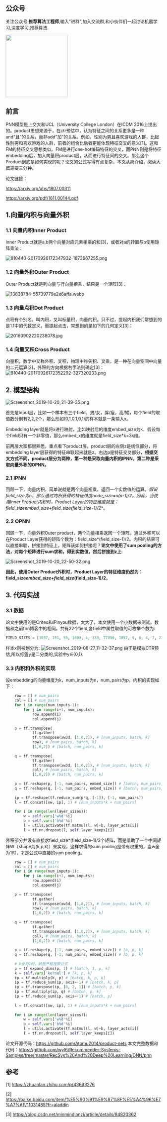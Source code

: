 ## 公众号
关注公众号:**推荐算法工程师**,输入"进群",加入交流群,和小伙伴们一起讨论机器学习,深度学习,推荐算法.

<img src="https://raw.githubusercontent.com/wyl6/wyl6.github.io/master/imgs_for_blogs/deep_learning/dnn/tensorflow_mnist/wechat.jpg" width = "200" height = "200" />

## 前言
PNN模型是上交大和UCL（University College London）在ICDM 2016上提出的。product思想来源于，在ctr预估中，认为特征之间的关系更多是一种and“且”的关系，而非add"加”的关系。例如，性别为男且喜欢游戏的人群，比起性别男和喜欢游戏的人群，前者的组合比后者更能体现特征交叉的意义[1]。这和FM的特征交叉思想类似。FM是进行one-hot编码特征的交叉，而PNN则是将特征embedding后，加入向量积product层，从而进行特征间的交叉。那么这个Product到底是如何实现的呢？论文的公式写得有点复杂，本文从简介绍，阅读大概需要三分钟。

论文链接：

https://arxiv.org/abs/1807.00311 

https://arxiv.org/pdf/1611.00144.pdf

## 1.向量内积与向量外积
### 1.1 向量内积Inner Product
Inner Product就是a,b两个向量对应元素相乘的和[3]，或者对a的转置与b使用矩阵乘法：

![810440-20170926172347932-1873667255.png](https://raw.githubusercontent.com/wyl6/wyl6.github.io/master/imgs_for_blogs/810440-20170926172347932-1873667255.png)

### 1.2 向量外积Outer Product
Outer Product就是列向量与行向量相乘，结果是一个矩阵[3]：

![13838784-55739779e2e6affa.webp](https://raw.githubusercontent.com/wyl6/wyl6.github.io/master/imgs_for_blogs/13838784-55739779e2e6affa.webp)

### 1.3 向量点积Dot Product
点积有个别名，叫内积，又叫标量积，向量的积。只不过，提起内积我们常想到的是1.1中的代数定义，而提起点击，常想到的是如下的几何定义[3]：

![20160902220238078.jpg](https://raw.githubusercontent.com/wyl6/wyl6.github.io/master/imgs_for_blogs/20160902220238078.jpg)

### 1.4 向量叉积Cross Product
向量积，数学中又称外积、叉积，物理中称矢积、叉乘，是一种在向量空间中向量的二元运算[2]，外积的方向根据右手法则确定[3]：
![810440-20170926172352292-327320233.png](https://raw.githubusercontent.com/wyl6/wyl6.github.io/master/imgs_for_blogs/810440-20170926172352292-327320233.png)

## 2. 模型结构

![Screenshot_2019-10-20_21-39-35.png](https://raw.githubusercontent.com/wyl6/wyl6.github.io/master/imgs_for_blogs/Screenshot_2019-10-20_21-39-35.png)

首先是Input层，比如一个样本有三个field，男/女，胖/瘦，高/矮，每个field的取值数分别有2,2,2个，那么形如(0,1,0,1,0,1)的样本就是一条输入x。

Embedding layer就是将x进行映射，比如映射后的维度embed_size为k，假设每个field只有一个非零值，那么embed_x的维度就是field_size*k=3k维。

前两层大家都很熟悉，重点看下product层。product层的左侧z是线性部分，将embedding layer层获得的特征串联起来就是z。右边p是特征交叉部分，**根据交叉方式不同，product层分为两种，第一种是采取向量内积的IPNN，第二种是采取向量外积的OPNN。**

### 2.1 IPNN
回顾一下，向量内积，简单说就是两个向量相乘，返回一个实数值的运算。**假设field_size为n，那么通过内积获得的特征维度node_size=n*(n-1)/2。因此，当使用Inner Product内积时，Product Layer的特征维度就是：field_size*embed_size+field_size*(field_size-1)/2**。

### 2.2 OPNN
回顾一下，向量外积Outer product，两个向量相乘返回一个矩阵。通过外积可以在Product Layer获得的矩阵个数为：field_size*(field_size-1)/2。内积的结果可以直接串联，拼接到特征上，矩阵该如何拼接呢？**论文中使用了sum pooling的方法，对每个矩阵进行sum求和，得到实数值，然后拼接到z上**:

![Screenshot_2019-10-20_22-50-32.png](https://raw.githubusercontent.com/wyl6/wyl6.github.io/master/imgs_for_blogs/Screenshot_2019-10-20_22-50-32.png)

**因此，使用Outer Product外积时，Product Layer的特征维度仍然为：field_size*embed_size+field_size*(field_size-1)/2**。

## 3. 代码实战
### 3.1 数据
论文中使用的是Criteo和iPinyou数据，太大了。本文使用一个小数据来测试，数据和之前fnn博客中的相同。共有22个field,各field中属性取值的可枚举个数为:
```python
FIELD_SIZES = [1037, 151, 59, 1603, 4, 333, 77890, 1857, 9, 8, 4, 7, 22, 3, 92, 56, 4, 920, 38176, 240, 2697, 4]
```
样本x则被划分为:
![Screenshot_2019-08-27_11-32-37.png](https://raw.githubusercontent.com/wyl6/wyl6.github.io/master/imgs_for_blogs/Screenshot_2019-08-27_11-32-37.png)
由于是模拟CTR预估,所以标签y是二分类的,实验中y∈{0,1}.

### 3.3 内积和外积的实现
设embedding的向量维度为k，num_inputs为n，num_pairs为p。内积的实现如下：
```python
    row = [] # num_pairs
    col = [] # num_pairs
    for i in range(num_inputs-1):
        for j in range(i+1, num_inputs):
            row.append(i)
            col.append(j)
    
    p = tf.transpose(
            tf.gather(
            tf.transpose(xw3d, [1,0,2]), # [num_inputs, batch, k]
            row), # [num_pairs, batch, k]
            [1,0,2]) # [batch, num_pairs, k]
    
    q = tf.transpose(
            tf.gather(
            tf.transpose(xw3d, [1,0,2]), # [num_inputs, batch, k]
            col), # [num_pairs, batch, k]
            [1,0,2]) # [batch, num_pairs, k]
    
    p = tf.reshape(p, [-1, num_pairs, embed_size]) # [batch, num_pairs, k]
    q = tf.reshape(q, [-1, num_pairs, embed_size]) # [batch, num_pairs, k]
    
    ip = tf.reshape(tf.reduce_sum(p*q, [-1]), [-1, num_pairs])
    l = tf.concat([xw, ip], 1) # [num_inputs*k + num_pairs]
    
    for i in range(len(layer_sizes)):
        w = self.vars['w%d'%i]
        b = self.vars['b%d'%i]
        l = utils.activate(tf.matmul(l, w)+b, layer_acts[i])
        l = tf.nn.dropout(l, self.layer_keeps[i])
```
外积部分并没有直接求field_size*(field_size-1)/2个矩阵，而是借助了一个中间矩阵W（shape为(k,p,k)）来实现，这样求得的sum pooling是带有权重的，当w全为1时，才是公式中直接的sum pooling。
```python
    row = [] # num_pairs
    col = [] # num_pairs
    for i in range(num_inputs-1):
        for j in range(i+1, num_inputs):
            row.append(i)
            col.append(j)
    
    p = tf.transpose(
            tf.gather(
            tf.transpose(xw3d, [1,0,2]), # [num_inputs, batch, k]
            row), # [num_pairs, batch, k]
            [1,0,2]) # [batch, num_pairs, k]
    
    q = tf.transpose(
            tf.gather(
            tf.transpose(xw3d, [1,0,2]), # [num_inputs, batch, k]
            col), # [num_pairs, batch, k]
            [1,0,2]) # [batch, num_pairs, k]
    
    p = tf.reshape(p, [-1, num_pairs, embed_size]) # [b, p, k]
    q = tf.reshape(q, [-1, num_pairs, embed_size]) # [b, p, k]
    
    # k全为1时，就是严格按照公式
    p = tf.expand_dims(p, 1) # [batch, 1, p, k]
    k = self.vars['kernel'] # [k, p, k]
    ip = tf.multiply(k, p) # [batch, k, p, k]
    ip = tf.reduce_sum(ip, axis=-1) # [batch, k, p]
    ip = tf.transpose(ip, [0, 2, 1]) # [batch, p, k]
    ip = tf.multiply(ip, q) # [batch, p, k]
    ip = tf.reduce_sum(ip, axis=-1) # [batch, p]
    
    l = tf.concat([xw, ip], 1) # [num_inputs*k + num_pairs]
    
    for i in range(len(layer_sizes)):
        w = self.vars['w%d'%i]
        b = self.vars['b%d'%i]
        l = utils.activate(tf.matmul(l, w)+b, layer_acts[i])
        l = tf.nn.dropout(l, self.layer_keeps[i])
```

论文开源代码：https://github.com/Atomu2014/product-nets
本文完整数据和代码：https://github.com/wyl6/Recommender-Systems-Samples/tree/master/RecSys%20And%20Deep%20Learning/DNN/pnn

## 参考
[1] https://zhuanlan.zhihu.com/p/43693276

[2] https://baike.baidu.com/item/%E5%90%91%E9%87%8F%E5%A4%96%E7%A7%AF/11031485?fr=aladdin

[3] https://blog.csdn.net/minmindianzi/article/details/84820362